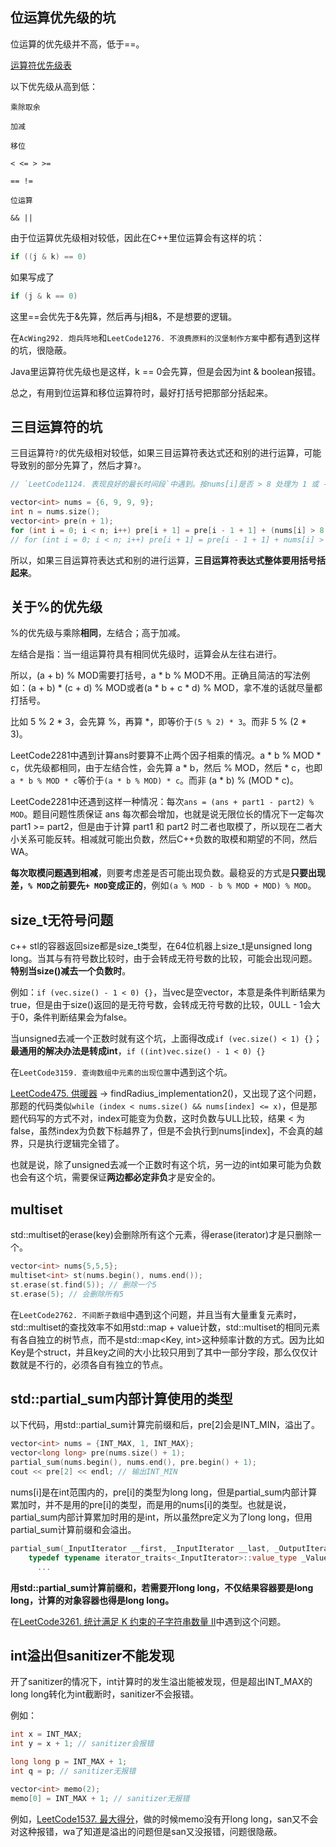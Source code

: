 ## 位运算优先级的坑

位运算的优先级并不高，低于==。

[运算符优先级表](https://learn.microsoft.com/zh-cn/cpp/cpp/cpp-built-in-operators-precedence-and-associativity?view=msvc-170#c-operator-precedence-and-associativity-table)

以下优先级从高到低：
```
乘除取余

加减

移位

< <= > >=

== !=

位运算

&& ||

```
由于位运算优先级相对较低，因此在C++里位运算会有这样的坑：
```C++
if ((j & k) == 0)
```
如果写成了
```C++
if (j & k == 0)
```
这里==会优先于&先算，然后再与j相&，不是想要的逻辑。

在`AcWing292. 炮兵阵地`和`LeetCode1276. 不浪费原料的汉堡制作方案`中都有遇到这样的坑，很隐蔽。

Java里运算符优先级也是这样，k == 0会先算，但是会因为int & boolean报错。

总之，有用到位运算和移位运算符时，最好打括号把那部分括起来。

## 三目运算符的坑
三目运算符`?`的优先级相对较低，如果三目运算符表达式还和别的进行运算，可能导致别的部分先算了，然后才算`?`。

```cpp
// `LeetCode1124. 表现良好的最长时间段`中遇到。按nums[i]是否 > 8 处理为 1 或 -1，然后求前缀和：

vector<int> nums = {6, 9, 9, 9};
int n = nums.size();
vector<int> pre(n + 1);
for (int i = 0; i < n; i++) pre[i + 1] = pre[i - 1 + 1] + (nums[i] > 8 ? 1 : -1); // 正确写法
// for (int i = 0; i < n; i++) pre[i + 1] = pre[i - 1 + 1] + nums[i] > 8 ? 1 : -1; // 错误写法，会是pre[i - 1 + 1] + nums[i]先计算，然后和8比较
```

所以，如果三目运算符表达式和别的进行运算，**三目运算符表达式整体要用括号括起来**。

## 关于%的优先级

%的优先级与乘除**相同**，左结合；高于加减。

左结合是指：当一组运算符具有相同优先级时，运算会从左往右进行。

所以，(a + b) % MOD需要打括号，a * b % MOD不用。正确且简洁的写法例如：(a + b) * (c + d) % MOD或者(a * b + c * d) % MOD，拿不准的话就尽量都打括号。

比如 5 % 2 * 3，会先算 %，再算 *，即等价于`(5 % 2) * 3`。而非 5 % (2 * 3)。

LeetCode2281中遇到计算ans时要算不止两个因子相乘的情况。a * b % MOD * c，优先级都相同，由于左结合性，会先算 a * b，然后 % MOD，然后 * c，也即`a * b % MOD * c`等价于`(a * b % MOD) * c`。而非 (a * b) % (MOD * c)。

LeetCode2281中还遇到这样一种情况：每次`ans = (ans + part1 - part2) % MOD`。题目问题性质保证 ans 每次都会增加，也就是说无限位长的情况下一定每次 part1 >= part2，但是由于计算 part1 和 part2 时二者也取模了，所以现在二者大小关系可能反转。相减就可能出负数，然后C++负数的取模和期望的不同，然后WA。

**每次取模问题遇到相减**，则要考虑差是否可能出现负数。最稳妥的方式是**只要出现差，`% MOD`之前要先`+ MOD`变成正的**，例如`(a % MOD - b % MOD + MOD) % MOD`。

## size_t无符号问题
c++ stl的容器返回size都是size_t类型，在64位机器上size_t是unsigned long long。当其与有符号数比较时，由于会转成无符号数的比较，可能会出现问题。**特别当size()减去一个负数时**。

例如：`if (vec.size() - 1 < 0) {}`，当vec是空vector，本意是条件判断结果为true，但是由于size()返回的是无符号数，会转成无符号数的比较，0ULL - 1会大于0，条件判断结果会为false。

当unsigned去减一个正数时就有这个坑，上面得改成`if (vec.size() < 1) {}`；**最通用的解决办法是转成int**，`if ((int)vec.size() - 1 < 0) {}`

在`LeetCode3159. 查询数组中元素的出现位置`中遇到这个坑。

[LeetCode475. 供暖器](https://leetcode.cn/problems/heaters/) -> findRadius_implementation2()，又出现了这个问题，那题的代码类似`while (index < nums.size() && nums[index] <= x)`，但是那题代码写的方式不对，index可能变为负数，这时负数与ULL比较，结果 < 为false，虽然index为负数下标越界了，但是不会执行到nums[index]，不会真的越界，只是执行逻辑完全错了。

也就是说，除了unsigned去减一个正数时有这个坑，另一边的int如果可能为负数也会有这个坑，需要保证**两边都必定非负**才是安全的。

## multiset
std::multiset的erase(key)会删除所有这个元素，得erase(iterator)才是只删除一个。

```cpp
vector<int> nums{5,5,5};
multiset<int> st(nums.begin(), nums.end());
st.erase(st.find(5)); // 删除一个5
st.erase(5); // 会删除所有5
```

在`LeetCode2762. 不间断子数组`中遇到这个问题，并且当有大量重复元素时，std::multiset的查找效率不如用std::map + value计数，std::multiset的相同元素有各自独立的树节点，而不是std::map<Key, int>这种频率计数的方式。因为比如Key是个struct，并且key之间的大小比较只用到了其中一部分字段，那么仅仅计数就是不行的，必须各自有独立的节点。

## std::partial_sum内部计算使用的类型
以下代码，用std::partial_sum计算完前缀和后，pre[2]会是INT_MIN，溢出了。
```cpp
vector<int> nums = {INT_MAX, 1, INT_MAX};
vector<long long> pre(nums.size() + 1);
partial_sum(nums.begin(), nums.end(), pre.begin() + 1);
cout << pre[2] << endl; // 输出INT_MIN
```
nums[i]是在int范围内的，pre[i]的类型为long long，但是partial_sum内部计算累加时，并不是用的pre[i]的类型，而是用的nums[i]的类型。也就是说，partial_sum内部计算累加时用的是int，所以虽然pre定义为了long long，但用partial_sum计算前缀和会溢出。

```cpp
partial_sum(_InputIterator __first, _InputIterator __last, _OutputIterator __result) {
    typedef typename iterator_traits<_InputIterator>::value_type _ValueType;
      ...
```

**用std::partial_sum计算前缀和，若需要开long long，不仅结果容器要是long long，计算的对象容器也得是long long。**

在[LeetCode3261. 统计满足 K 约束的子字符串数量 II](https://leetcode.cn/problems/count-substrings-that-satisfy-k-constraint-ii/)中遇到这个问题。

## int溢出但sanitizer不能发现
开了sanitizer的情况下，int计算时的发生溢出能被发现，但是超出INT_MAX的long long转化为int截断时，sanitizer不会报错。

例如：
```cpp
int x = INT_MAX;
int y = x + 1; // sanitizer会报错

long long p = INT_MAX + 1;
int q = p; // sanitizer无报错

vector<int> memo(2);
memo[0] = INT_MAX + 1; // sanitizer无报错
```

例如，[LeetCode1537. 最大得分](https://leetcode.cn/problems/get-the-maximum-score/)，做的时候memo没有开long long，san又不会对这种报错，wa了知道是溢出的问题但是san又没报错，问题很隐蔽。